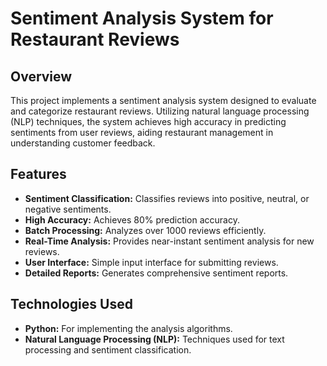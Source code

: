 # Sentiment Analysis System for Restaurant Reviews

## Overview
This project implements a sentiment analysis system designed to evaluate and categorize restaurant reviews. Utilizing natural language processing (NLP) techniques, the system achieves high accuracy in predicting sentiments from user reviews, aiding restaurant management in understanding customer feedback.

## Features
- **Sentiment Classification:** Classifies reviews into positive, neutral, or negative sentiments.
- **High Accuracy:** Achieves 80% prediction accuracy.
- **Batch Processing:** Analyzes over 1000 reviews efficiently.
- **Real-Time Analysis:** Provides near-instant sentiment analysis for new reviews.
- **User Interface:** Simple input interface for submitting reviews.
- **Detailed Reports:** Generates comprehensive sentiment reports.

## Technologies Used
- **Python:** For implementing the analysis algorithms.
- **Natural Language Processing (NLP):** Techniques used for text processing and sentiment classification.
